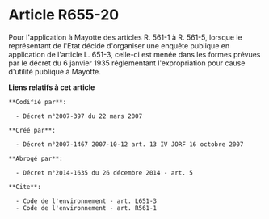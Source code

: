 # Article R655-20

Pour l'application à Mayotte des articles R. 561-1 à R. 561-5, lorsque le représentant de l'Etat décide d'organiser une
enquête publique en application de l'article L. 651-3, celle-ci est menée dans les formes prévues par le décret du 6 janvier
1935 réglementant l'expropriation pour cause d'utilité publique à Mayotte.

**Liens relatifs à cet article**

	**Codifié par**:

	  - Décret n°2007-397 du 22 mars 2007

	**Créé par**:

	  - Décret n°2007-1467 2007-10-12 art. 13 IV JORF 16 octobre 2007

	**Abrogé par**:

	  - Décret n°2014-1635 du 26 décembre 2014 - art. 5

	**Cite**:

	  - Code de l'environnement - art. L651-3
	  - Code de l'environnement - art. R561-1

